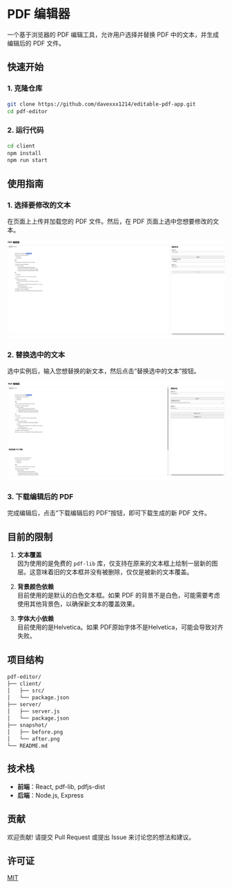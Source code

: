 # PDF 编辑器

一个基于浏览器的 PDF 编辑工具，允许用户选择并替换 PDF 中的文本，并生成编辑后的 PDF 文件。

## 快速开始

### 1. 克隆仓库

```bash
git clone https://github.com/davexxx1214/editable-pdf-app.git
cd pdf-editor
```

### 2. 运行代码

```bash
cd client
npm install
npm run start
```

## 使用指南

### 1. 选择要修改的文本

在页面上上传并加载您的 PDF 文件。然后，在 PDF 页面上选中您想要修改的文本。

![选中要修改的文本](snapshot/before.png)

### 2. 替换选中的文本

选中实例后，输入您想替换的新文本，然后点击“替换选中的文本”按钮。

![替换后的效果](snapshot/after.png)

### 3. 下载编辑后的 PDF

完成编辑后，点击“下载编辑后的 PDF”按钮，即可下载生成的新 PDF 文件。

## 目前的限制

1. **文本覆盖**  
   因为使用的是免费的 `pdf-lib` 库，仅支持在原来的文本框上绘制一层新的图层。这意味着旧的文本框并没有被删除，仅仅是被新的文本覆盖。

2. **背景颜色依赖**  
   目前使用的是默认的白色文本框。如果 PDF 的背景不是白色，可能需要考虑使用其他背景色，以确保新文本的覆盖效果。

3. **字体大小依赖**  
   目前使用的是Helvetica。如果 PDF原始字体不是Helvetica，可能会导致对齐失败。

## 项目结构

```
pdf-editor/
├── client/
│   ├── src/
│   └── package.json
├── server/
│   ├── server.js
│   └── package.json
├── snapshot/
│   ├── before.png
│   └── after.png
└── README.md
```

## 技术栈

- **前端**：React, pdf-lib, pdfjs-dist
- **后端**：Node.js, Express

## 贡献

欢迎贡献! 请提交 Pull Request 或提出 Issue 来讨论您的想法和建议。

## 许可证

[MIT](LICENSE)
